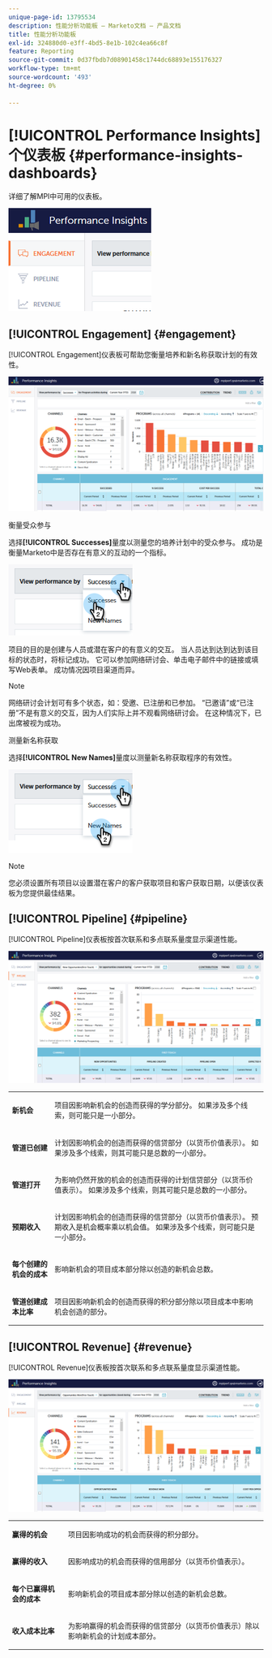 ```yaml
---
unique-page-id: 13795534
description: 性能分析功能板 — Marketo文档 — 产品文档
title: 性能分析功能板
exl-id: 324880d0-e3ff-4bd5-8e1b-102c4ea66c8f
feature: Reporting
source-git-commit: 0d37fbdb7d08901458c1744dc68893e155176327
workflow-type: tm+mt
source-wordcount: '493'
ht-degree: 0%

---
```


# [!UICONTROL Performance Insights]个仪表板 {#performance-insights-dashboards}

详细了解MPI中可用的仪表板。

![](assets/1-4.png)

## [!UICONTROL Engagement] {#engagement}

[!UICONTROL Engagement]仪表板可帮助您衡量培养和新名称获取计划的有效性。

![](assets/two-3.png)

衡量受众参与

选择&#x200B;**[!UICONTROL Successes]**&#x200B;量度以测量您的培养计划中的受众参与。 成功是衡量Marketo中是否存在有意义的互动的一个指标。

![](assets/3-4.png)

项目的目的是创建与人员或潜在客户的有意义的交互。 当人员达到达到达到该目标的状态时，将标记成功。 它可以参加网络研讨会、单击电子邮件中的链接或填写Web表单。 成功情况因项目渠道而异。

>[!NOTE]
>
>网络研讨会计划可有多个状态，如：受邀、已注册和已参加。 “已邀请”或“已注册”不是有意义的交互，因为人们实际上并不观看网络研讨会。 在这种情况下，已出席被视为成功。

测量新名称获取

选择&#x200B;**[!UICONTROL New Names]**&#x200B;量度以测量新名称获取程序的有效性。

![](assets/4-3.png)

>[!NOTE]
>
>您必须设置所有项目以设置潜在客户的客户获取项目和客户获取日期，以便该仪表板为您提供最佳结果。

## [!UICONTROL Pipeline] {#pipeline}

[!UICONTROL Pipeline]仪表板按首次联系和多点联系量度显示渠道性能。

![](assets/five-1.png)

<table> 
 <tbody> 
  <tr> 
   <td><p><strong><span class="uicontrol">新机会</span></strong></p></td> 
   <td><p>项目因影响新机会的创造而获得的学分部分。 如果涉及多个线索，则可能只是一小部分。</p></td> 
  </tr> 
  <tr> 
   <td><p><strong><span class="uicontrol">管道已创建</span></strong></p></td> 
   <td><p>计划因影响机会的创造而获得的信贷部分（以货币价值表示）。 如果涉及多个线索，则其可能只是总数的一小部分。</p></td> 
  </tr> 
  <tr> 
   <td><p><strong><span class="uicontrol">管道打开</span></strong></p></td> 
   <td><p>为影响仍然开放的机会的创造而获得的计划信贷部分（以货币价值表示）。 如果涉及多个线索，则其可能只是总数的一小部分。</p></td> 
  </tr> 
  <tr> 
   <td><p><strong><span class="uicontrol">预期收入</span></strong></p></td> 
   <td><p>计划因影响机会的创造而获得的信贷部分（以货币价值表示）。 预期收入是机会概率乘以机会值。 如果涉及多个线索，则可能只是一小部分。</p></td> 
  </tr> 
  <tr> 
   <td><p><strong><span class="uicontrol">每个创建的机会的成本</span></strong></p></td> 
   <td><p>影响新机会的项目成本部分除以创造的新机会总数。</p></td> 
  </tr> 
  <tr> 
   <td><p><strong><span class="uicontrol">管道创建成本比率</span></strong></p></td> 
   <td><p>项目因影响新机会的创造而获得的积分部分除以项目成本中影响机会创造的部分。</p></td> 
  </tr> 
 </tbody> 
</table>

## [!UICONTROL Revenue] {#revenue}

[!UICONTROL Revenue]仪表板按首次联系和多点联系量度显示渠道性能。

![](assets/six-1.png)

<table> 
 <tbody> 
  <tr> 
   <td><p><strong><span class="uicontrol">赢得的机会</span></strong></p></td> 
   <td><p>项目因影响成功的机会而获得的积分部分。</p></td> 
  </tr> 
  <tr> 
   <td><p><strong><span class="uicontrol">赢得的收入</span></strong></p></td> 
   <td><p>因影响成功的机会而获得的信用部分（以货币价值表示）。</p></td> 
  </tr> 
  <tr> 
   <td><p><strong><span class="uicontrol">每个已赢得机会的成本</span></strong></p></td> 
   <td><p>影响新机会的项目成本部分除以创造的新机会总数。</p></td> 
  </tr> 
  <tr> 
   <td><p><strong><span class="uicontrol">收入成本比率</span></strong></p></td> 
   <td><p>为影响赢得的机会而获得的信贷部分（以货币价值表示）除以影响新机会的计划成本部分。</p></td> 
  </tr> 
 </tbody> 
</table>
